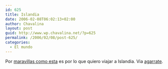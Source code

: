 ```yaml
---
id: 625
title: Islandia
date: 2006-02-08T06:02:13+02:00
author: Chavalina
layout: post
guid: http://www.wp.chavalina.net/?p=625
permalink: /2006/02/08/post-625/
categories:
  - El mundo
---
```

Por <a href="http://antwrp.gsfc.nasa.gov/apod/ap060129.html" target="_blank">maravillas como esta</a> es por lo que quiero viajar a Islandia. Via <a href="http://www.agarrate.net/articulos/300" target="_blank">agarrate</a>.